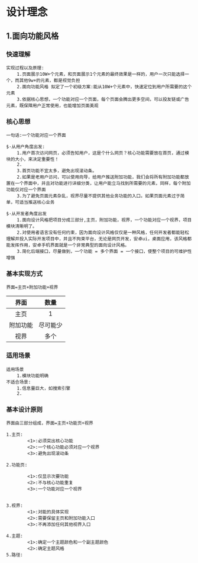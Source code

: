 # 设计理念

## 1.面向功能风格

### 快速理解

```
实现过程以及原理:
    1.页面展示10W+个元素，和页面展示1个元素的最终效果是一样的，用户一次只能选择一个，而其他9w+的元素，都是视觉负担
    2.面向功能风格 拟定了一个初级方案:能从10W+个元素中，快速定位到用户所需要的这个元素
    3.依据核心思想，一个功能对应一个页面，每个页面会腾出更多空间，可以投友链或广告元素，既保障用户正常使用，也能增加页面美观
```

### 核心思想

```
一句话:一个功能对应一个界面

$·从用户角度出发:
	1.用户首次访问网页，必须告知用户，这是个什么网页？核心功能需要放在首页，通过模块的大小，来决定重要性！
	2.
	3.首页功能不宜太多，避免出现滚动条。
	2.如果是老用户访问，可以使用向导，给用户推送附加功能，我们会将所有附加功能都放置在一个界面中，并且对功能进行详细分类，让用户能立马找到所需要的元素，同样，每个附加功能仅对应一个界面
	3.为了避免页面元素杂乱，视界尽量不提供其他业务功能的入口。如果页面元素过于简单，可适当推送核心业务
	
$·从开发者角度出发
	1.面向设计风格把项目分成三部分,主页，附加功能，视界，一个功能对应一个视界，项目模块清晰明了。
	2.对使用者语言没有任何约束，因为面向设计风格仅仅是一种风格，任何开发者都能轻松理解并投入实际开发项目中，并且不拘束平台，无论是网页开发，安卓ui，桌面应用，该风格都能发挥作用，安卓手机界面就是一个非常典型的面向设计风格。
	3.简化后端接口，尽量做到，一个功能 = 多个界面 = 一个接口，使整个项目的可维护性增强
```





### 基本实现方式

```
界面=主页+附加功能+视界
```

|   界面   |   数量   |
| :------: | :------: |
|   主页   |    1     |
| 附加功能 | 尽可能少 |
|   视界   |   多个   |



### 适用场景

```
适用场景
	1.模块功能明确
不适合场景:
	1.信息量巨大，如搜索引擎
	2.
```

### 基本设计原则

```
界面由三部分组成，界面=主页+功能页+视界

1.主页:		 
		<1>:必须突出核心功能
		<2>:一个核心功能必须对应一个视界
		<3>:避免出现滚动条

2.功能页:		

		<1>:仅显示次要功能
		<2>:不与核心功能重复
		<3>:一个功能对应一个视界
		
		
3.视界:		
		<1>:对能的具体实现
		<2>:需要保留主页和附加功能入口
		<3>:不再添加任何其他视界入口

4.主题:
		<1>:确定一个主题颜色和一个副主题颜色
		<2>:确定主题风格
5.路径:
		
```

